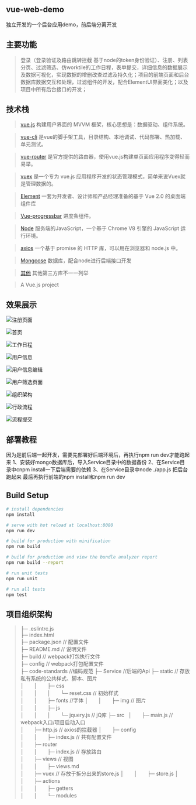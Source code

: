 ## vue-web-demo
独立开发的一个后台应用demo，前后端分离开发

## 主要功能
> 登录（登录验证及路由跳转拦截 基于node的token身份验证）、注册、列表分页、过滤筛选、仿worktile的工作日程，表单提交，详细信息的数据展示及数据可视化，实现数据的增删改查过滤及持久化；项目的前端页面和后台数据库数据交互和处理，过滤组件的开发，配合ElementUI界面美化；以及项目中所有后台接口的开发；


## 技术栈
> [vue.js](https://cn.vuejs.org/) 构建用户界面的 MVVM 框架，核心思想是：数据驱动、组件系统。

> [vue-cli](https://www.npmjs.com/package/vue-cli) 是vue的脚手架工具，目录结构、本地调试、代码部署、热加载、单元测试。

> [vue-router](https://router.vuejs.org/zh-cn/) 是官方提供的路由器，使用vue.js构建单页面应用程序变得轻而易举。

> [vuex](https://vuex.vuejs.org/zh-cn/) 是一个专为 vue.js 应用程序开发的状态管理模式，简单来说Vuex就是管理数据的。

> [Element](http://element-cn.eleme.io/#/zh-CN) 一套为开发者、设计师和产品经理准备的基于 Vue 2.0 的桌面端组件库

> [Vue-progressbar](http://hilongjw.github.io/vue-progressbar/) 进度条组件。

> [Node](https://nodejs.org/zh-cn/) 服务端的JavaScript，一个基于 Chrome V8 引擎的 JavaScript 运行环境。

> [axios](https://www.npmjs.com/package/axios) 一个基于 promise 的 HTTP 库，可以用在浏览器和 node.js 中。

> [Mongoose](https://www.npmjs.com/package/mongoose) 数据库，配合node进行后端接口开发

> [其他]() 其他第三方库不一一列举

> A Vue.js project


## 效果展示

![注册页面](./present/1.png)

![首页](./present/2.png)

![工作日程](./present/3.png)

![用户信息](./present/4.png)

![用户信息编辑](./present/5.png)

![用户筛选页面](./present/6.png)

![组织架构](./present/7.png)

![行政流程](./present/8.png)

![流程提交](./present/9.png)


## 部署教程

因为是前后端一起开发，需要先部署好后端环境后，再执行npm run dev才能跑起来
1、安装好mongo数据库后，导入Service目录中的数据备份
2、在Service目录中cnpm install一下后端需要的依赖
3、在Service目录中node ./app.js 把后台跑起来
最后再执行前端的npm install和npm run dev


## Build Setup

``` bash
# install dependencies
npm install

# serve with hot reload at localhost:8080
npm run dev

# build for production with minification
npm run build

# build for production and view the bundle analyzer report
npm run build --report

# run unit tests
npm run unit

# run all tests
npm test
```

## 项目组织架构
>├─ .eslintrc.js  
>├─ index.html  
>├─ package.json // 配置文件  
>├─ README.md // 说明文件  
>├─ build // webpack打包执行文件  
>├─ config // webpack打包配置文件  
>├─ code-standards //编码规范
>├─ Service //后端的Api
>├─ static // 存放私有系统的公共样式、脚本、图片  
>│　　│　　├─ css  
>│　　│　　│　　└─ reset.css // 初始样式  
>│　　│　　├─ fonts //字体 
>│　　│　　├─ img // 图片  
>│　　│　　├─ js  
>│　　│　　│　　└─ jquery.js // jQ库 
>├─ src   
>│　　├─ main.js // webpack入口/项目启动入口  
>│　　├─ http.js // axios的拦截器
>│　　├─ config  
>│　　│　　├─ index.js // 共有配置文件  
>│　　├─ router  
>│　　│　　├─ index.js // 存放路由  
>│　　├─ views // 视图  
>│　　│　　├─ views.md  
>│　　├─ vuex // 存放于拆分出来的store.js
>│　　│　　├─ store.js
>│　　│　　├─ actions  
>│　　│　　├─ getters  
>│　　│　　└─ modules  

